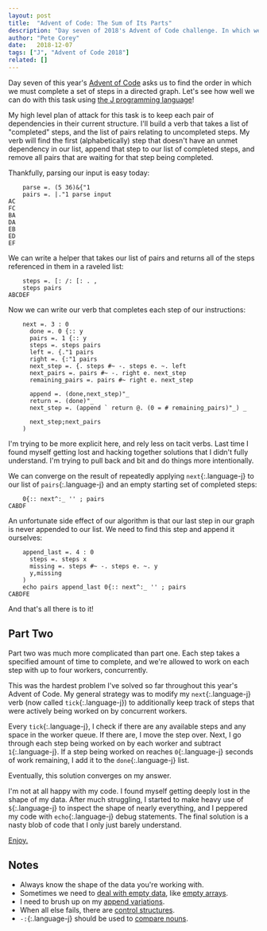 ```yaml
---
layout: post
title:  "Advent of Code: The Sum of Its Parts"
description: "Day seven of 2018's Advent of Code challenge. In which we use J to navigate a directed graph."
author: "Pete Corey"
date:   2018-12-07
tags: ["J", "Advent of Code 2018"]
related: []
---
```


Day seven of this year's [Advent of Code](https://adventofcode.com/2018/day/7) asks us to find the order in which we must complete a set of steps in a directed graph. Let's see how well we can do with this task using [the J programming language](http://jsoftware.com/)!

My high level plan of attack for this task is to keep each pair of dependencies in their current structure. I'll build a verb that takes a list of "completed" steps, and the list of pairs relating to uncompleted steps. My verb will find the first (alphabetically) step that doesn't have an unmet dependency in our list, append that step to our list of completed steps, and remove all pairs that are waiting for that step being completed.

Thankfully, parsing our input is easy today:

<pre class='language-j'><code class='language-j'>    parse =. (5 36)&{"1
    pairs =. |."1 parse input
AC
FC
BA
DA
EB
ED
EF
</code></pre>

We can write a helper that takes our list of pairs and returns all of the steps referenced in them in a raveled list:

<pre class='language-j'><code class='language-j'>    steps =. [: /: [: . ,
    steps pairs
ABCDEF
</code></pre>

Now we can write our verb that completes each step of our instructions:

<pre class='language-j'><code class='language-j'>    next =. 3 : 0
      done =. 0 {:: y
      pairs =. 1 {:: y
      steps =. steps pairs
      left =. {."1 pairs
      right =. {:"1 pairs
      next_step =. {. steps #~ -. steps e. ~. left
      next_pairs =. pairs #~ -. right e. next_step
      remaining_pairs =. pairs #~ right e. next_step

      append =. (done,next_step)"_
      return =. (done)"_
      next_step =. (append ` return @. (0 = # remaining_pairs)"_) _

      next_step;next_pairs
    )
</code></pre>

I'm trying to be more explicit here, and rely less on tacit verbs. Last time I found myself getting lost and hacking together solutions that I didn't fully understand. I'm trying to pull back and bit and do things more intentionally.

We can converge on the result of repeatedly applying `next`{:.language-j} to our list of `pairs`{:.language-j} and an empty starting set of completed steps:

<pre class='language-j'><code class='language-j'>    0{:: next^:_ '' ; pairs
CABDF
</code></pre>

An unfortunate side effect of our algorithm is that our last step in our graph is never appended to our list. We need to find this step and append it ourselves:

<pre class='language-j'><code class='language-j'>    append_last =. 4 : 0
      steps =. steps x
      missing =. steps #~ -. steps e. ~. y
      y,missing
    )
    echo pairs append_last 0{:: next^:_ '' ; pairs
CABDFE
</code></pre>

And that's all there is to it!

## Part Two

Part two was much more complicated than part one. Each step takes a specified amount of time to complete, and we're allowed to work on each step with up to four workers, concurrently.

This was the hardest problem I've solved so far throughout this year's Advent of Code. My general strategy was to modify my `next`{:.language-j} verb (now called `tick`{:.language-j}) to additionally keep track of steps that were actively being worked on by concurrent workers.

Every `tick`{:.language-j}, I check if there are any available steps and any space in the worker queue. If there are, I move the step over. Next, I go through each step being worked on by each worker and subtract `1`{:.language-j}. If a step being worked on reaches `0`{:.language-j} seconds of work remaining, I add it to the `done`{:.language-j} list.

Eventually, this solution converges on my answer.

I'm not at all happy with my code. I found myself getting deeply lost in the shape of my data. After much struggling, I started to make heavy use of `$`{:.language-j} to inspect the shape of nearly everything, and I peppered my code with `echo`{:.language-j} debug statements. The final solution is a nasty blob of code that I only just barely understand.

[Enjoy.](https://github.com/pcorey/advent_of_code_2018/blob/master/day_07/part_02.ijs)

## Notes

- Always know the shape of the data you're working with.
- Sometimes we need to [deal with empty data](http://www.jsoftware.com/help/jforc/empty_operands.htm), like [empty arrays](http://www.jsoftware.com/help/primer/empty_array.htm).
- I need to brush up on my [append variations](http://www.jsoftware.com/help/learning/05.htm).
- When all else fails, there are [control structures](http://www.jsoftware.com/help/jforc/control_structures.htm).
- `-:`{:.language-j} should be used to [compare nouns](https://code.jsoftware.com/wiki/Vocabulary/minusco).
